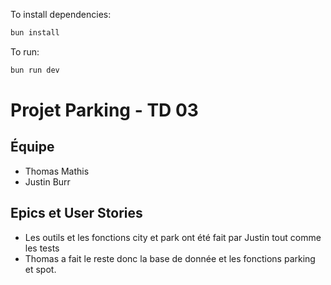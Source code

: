 To install dependencies:
```sh
bun install
```

To run:
```sh
bun run dev
```
# Projet Parking - TD 03

## Équipe
- Thomas Mathis
- Justin Burr

## Epics et User Stories
- Les outils et les fonctions city et park ont été fait par Justin tout comme les tests
- Thomas a fait le reste donc la base de donnée et les fonctions parking et spot.

